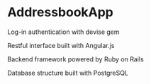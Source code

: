 AddressbookApp
==============
Log-in authentication with devise gem

Restful interface built with Angular.js

Backend framework powered by Ruby on Rails

Database structure built with PostgreSQL

